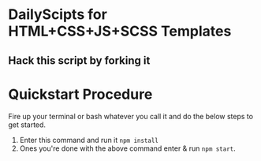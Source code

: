 # DailyScipts for HTML+CSS+JS+SCSS Templates
## Hack this script by forking it

# Quickstart Procedure
Fire up your terminal or bash whatever you call it and do the below steps to get started.
1. Enter this command and run it ```npm install```
2. Ones you're done with the above command enter & run ```npm start```.

